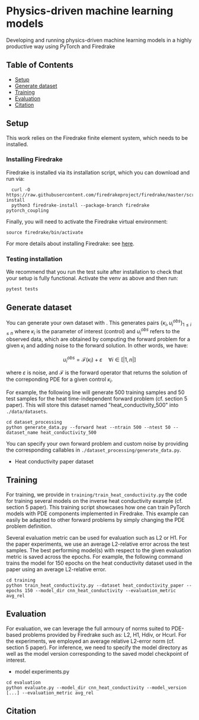 # Physics-driven machine learning models

Developing and running physics-driven machine learning models in a highly productive way using PyTorch and Firedrake


## Table of Contents
* [Setup](#setup)
* [Generate dataset](#generate-dataset)
* [Training](#training)
* [Evaluation](#evaluation)
* [Citation](#citation)

## Setup

This work relies on the Firedrake finite element system, which needs to be installed.

### Installing Firedrake

Firedrake is installed via its installation script, which you can download and run via:

```install_firedrake
  curl -O https://raw.githubusercontent.com/firedrakeproject/firedrake/master/scripts/firedrake-install
  python3 firedrake-install --package-branch firedrake pytorch_coupling
```

Finally, you will need to activate the Firedrake virtual environment:

```activate_venv
source firedrake/bin/activate
```

For more details about installing Firedrake: see [here](https://www.firedrakeproject.org/download.html).

### Testing installation

We recommend that you run the test suite after installation to check that your setup is fully functional. Activate the venv as above and then run:

```install_firedrake_external_operator_branches
pytest tests
```


## Generate dataset

You can generate your own dataset with . This generates pairs $\lbrace\kappa_{i}, u_{i}^{obs}\rbrace_{1 \le i\le n}$ where $\kappa_{i}$ is the parameter of interest (control) and $u_{i}^{obs}$ refers to the observed data, which are obtained by computing the forward problem for a given $\kappa_{i}$ and adding noise to the forward solution. In other words, we have:

$$u^{obs}_{i} = \mathcal{F}(\kappa_{i}) + \varepsilon \quad \forall i \in [|1, n|]$$

where $\varepsilon$ is noise, and $\mathcal{F}$ is the forward operator that returns the solution of the correponding PDE for a given control $\kappa_{i}$.

For example, the following line will generate 500 training samples and 50 test samples for the heat time-independent forward problem (cf. section 5 paper). This will store this dataset named "heat_conductivity_500" into `./data/datasets`.

```generate_data
cd dataset_processing
python generate_data.py --forward heat --ntrain 500 --ntest 50 --dataset_name heat_conductivity_500
```

You can specify your own forward problem and custom noise by providing the corresponding callables in `./dataset_processing/generate_data.py`.

- Heat conductivity paper dataset

## Training

For training, we provide in `training/train_heat_conductivity.py` the code for training several models on the inverse heat conductivity example (cf. section 5 paper). This training script showcases how one can train PyTorch models with PDE components implemented in Firedrake. This example can easily be adapted to other forward problems by simply changing the PDE problem definition.

Several evaluation metric can be used for evaluation such as L2 or H1. For the paper experiments, we use an average L2-relative error across the test samples. The best performing model(s) with respect to the given evaluation metric is saved across the epochs. For example, the following command trains the model for 150 epochs on the heat conductivity dataset used in the paper using an average L2-relative error.

```training
cd training
python train_heat_conductivity.py --dataset heat_conductivity_paper --epochs 150 --model_dir cnn_heat_conductivity --evaluation_metric avg_rel
```

## Evaluation

For evaluation, we can leverage the full armoury of norms suited to PDE-based problems provided by Firedrake such as: L2, H1, Hdiv, or Hcurl. For the experiments, we employed an average relative L2-error norm (cf. section 5 paper). For inference, we need to specify the model directory as well as the model version corresponding to the saved model checkpoint of interest.

- model experiments.py

```evaluation
cd evaluation
python evaluate.py --model_dir cnn_heat_conductivity --model_version [...] --evaluation_metric avg_rel
```

## Citation

